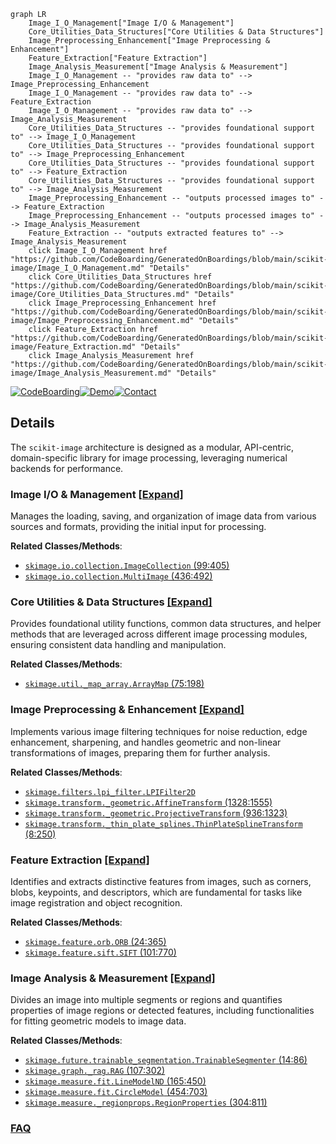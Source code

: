 ```mermaid
graph LR
    Image_I_O_Management["Image I/O & Management"]
    Core_Utilities_Data_Structures["Core Utilities & Data Structures"]
    Image_Preprocessing_Enhancement["Image Preprocessing & Enhancement"]
    Feature_Extraction["Feature Extraction"]
    Image_Analysis_Measurement["Image Analysis & Measurement"]
    Image_I_O_Management -- "provides raw data to" --> Image_Preprocessing_Enhancement
    Image_I_O_Management -- "provides raw data to" --> Feature_Extraction
    Image_I_O_Management -- "provides raw data to" --> Image_Analysis_Measurement
    Core_Utilities_Data_Structures -- "provides foundational support to" --> Image_I_O_Management
    Core_Utilities_Data_Structures -- "provides foundational support to" --> Image_Preprocessing_Enhancement
    Core_Utilities_Data_Structures -- "provides foundational support to" --> Feature_Extraction
    Core_Utilities_Data_Structures -- "provides foundational support to" --> Image_Analysis_Measurement
    Image_Preprocessing_Enhancement -- "outputs processed images to" --> Feature_Extraction
    Image_Preprocessing_Enhancement -- "outputs processed images to" --> Image_Analysis_Measurement
    Feature_Extraction -- "outputs extracted features to" --> Image_Analysis_Measurement
    click Image_I_O_Management href "https://github.com/CodeBoarding/GeneratedOnBoardings/blob/main/scikit-image/Image_I_O_Management.md" "Details"
    click Core_Utilities_Data_Structures href "https://github.com/CodeBoarding/GeneratedOnBoardings/blob/main/scikit-image/Core_Utilities_Data_Structures.md" "Details"
    click Image_Preprocessing_Enhancement href "https://github.com/CodeBoarding/GeneratedOnBoardings/blob/main/scikit-image/Image_Preprocessing_Enhancement.md" "Details"
    click Feature_Extraction href "https://github.com/CodeBoarding/GeneratedOnBoardings/blob/main/scikit-image/Feature_Extraction.md" "Details"
    click Image_Analysis_Measurement href "https://github.com/CodeBoarding/GeneratedOnBoardings/blob/main/scikit-image/Image_Analysis_Measurement.md" "Details"
```

[![CodeBoarding](https://img.shields.io/badge/Generated%20by-CodeBoarding-9cf?style=flat-square)](https://github.com/CodeBoarding/GeneratedOnBoardings)[![Demo](https://img.shields.io/badge/Try%20our-Demo-blue?style=flat-square)](https://www.codeboarding.org/demo)[![Contact](https://img.shields.io/badge/Contact%20us%20-%20contact@codeboarding.org-lightgrey?style=flat-square)](mailto:contact@codeboarding.org)

## Details

The `scikit-image` architecture is designed as a modular, API-centric, domain-specific library for image processing, leveraging numerical backends for performance.

### Image I/O & Management [[Expand]](./Image_I_O_Management.md)
Manages the loading, saving, and organization of image data from various sources and formats, providing the initial input for processing.


**Related Classes/Methods**:

- <a href="https://github.com/scikit-image/scikit-image/blob/main/skimage/io/collection.py#L99-L405" target="_blank" rel="noopener noreferrer">`skimage.io.collection.ImageCollection` (99:405)</a>
- <a href="https://github.com/scikit-image/scikit-image/blob/main/skimage/io/collection.py#L436-L492" target="_blank" rel="noopener noreferrer">`skimage.io.collection.MultiImage` (436:492)</a>


### Core Utilities & Data Structures [[Expand]](./Core_Utilities_Data_Structures.md)
Provides foundational utility functions, common data structures, and helper methods that are leveraged across different image processing modules, ensuring consistent data handling and manipulation.


**Related Classes/Methods**:

- <a href="https://github.com/scikit-image/scikit-image/blob/main/skimage/util/_map_array.py#L75-L198" target="_blank" rel="noopener noreferrer">`skimage.util._map_array.ArrayMap` (75:198)</a>


### Image Preprocessing & Enhancement [[Expand]](./Image_Preprocessing_Enhancement.md)
Implements various image filtering techniques for noise reduction, edge enhancement, sharpening, and handles geometric and non-linear transformations of images, preparing them for further analysis.


**Related Classes/Methods**:

- <a href="https://github.com/scikit-image/scikit-image/blob/main/skimage/filters/lpi_filter.py" target="_blank" rel="noopener noreferrer">`skimage.filters.lpi_filter.LPIFilter2D`</a>
- <a href="https://github.com/scikit-image/scikit-image/blob/main/skimage/transform/_geometric.py#L1328-L1555" target="_blank" rel="noopener noreferrer">`skimage.transform._geometric.AffineTransform` (1328:1555)</a>
- <a href="https://github.com/scikit-image/scikit-image/blob/main/skimage/transform/_geometric.py#L936-L1323" target="_blank" rel="noopener noreferrer">`skimage.transform._geometric.ProjectiveTransform` (936:1323)</a>
- <a href="https://github.com/scikit-image/scikit-image/blob/main/skimage/transform/_thin_plate_splines.py#L8-L250" target="_blank" rel="noopener noreferrer">`skimage.transform._thin_plate_splines.ThinPlateSplineTransform` (8:250)</a>


### Feature Extraction [[Expand]](./Feature_Extraction.md)
Identifies and extracts distinctive features from images, such as corners, blobs, keypoints, and descriptors, which are fundamental for tasks like image registration and object recognition.


**Related Classes/Methods**:

- <a href="https://github.com/scikit-image/scikit-image/blob/main/skimage/feature/orb.py#L24-L365" target="_blank" rel="noopener noreferrer">`skimage.feature.orb.ORB` (24:365)</a>
- <a href="https://github.com/scikit-image/scikit-image/blob/main/skimage/feature/sift.py#L101-L770" target="_blank" rel="noopener noreferrer">`skimage.feature.sift.SIFT` (101:770)</a>


### Image Analysis & Measurement [[Expand]](./Image_Analysis_Measurement.md)
Divides an image into multiple segments or regions and quantifies properties of image regions or detected features, including functionalities for fitting geometric models to image data.


**Related Classes/Methods**:

- <a href="https://github.com/scikit-image/scikit-image/blob/main/skimage/future/trainable_segmentation.py#L14-L86" target="_blank" rel="noopener noreferrer">`skimage.future.trainable_segmentation.TrainableSegmenter` (14:86)</a>
- <a href="https://github.com/scikit-image/scikit-image/blob/main/skimage/graph/_rag.py#L107-L302" target="_blank" rel="noopener noreferrer">`skimage.graph._rag.RAG` (107:302)</a>
- <a href="https://github.com/scikit-image/scikit-image/blob/main/skimage/measure/fit.py#L165-L450" target="_blank" rel="noopener noreferrer">`skimage.measure.fit.LineModelND` (165:450)</a>
- <a href="https://github.com/scikit-image/scikit-image/blob/main/skimage/measure/fit.py#L454-L703" target="_blank" rel="noopener noreferrer">`skimage.measure.fit.CircleModel` (454:703)</a>
- <a href="https://github.com/scikit-image/scikit-image/blob/main/skimage/measure/_regionprops.py#L304-L811" target="_blank" rel="noopener noreferrer">`skimage.measure._regionprops.RegionProperties` (304:811)</a>




### [FAQ](https://github.com/CodeBoarding/GeneratedOnBoardings/tree/main?tab=readme-ov-file#faq)